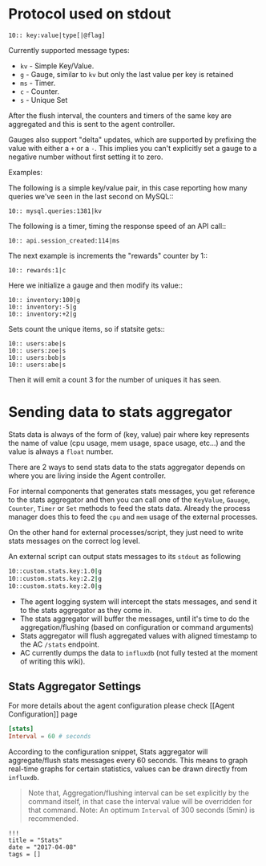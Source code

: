 # Protocol used on stdout

```
10:: key:value|type[|@flag]
```

Currently supported message types:

- `kv` - Simple Key/Value.
- `g` - Gauge, similar to `kv` but only the last value per key is retained
- `ms` - Timer.
- `c` - Counter.
- `s` - Unique Set

After the flush interval, the counters and timers of the same key are aggregated and this is sent to the agent controller.

Gauges also support "delta" updates, which are supported by prefixing the value with either a `+` or a `-`. This implies you can't explicitly set a gauge to a negative number without first setting it to zero.

Examples:

The following is a simple key/value pair, in this case reporting how many queries we've seen in the last second on MySQL::

```
10:: mysql.queries:1381|kv
```

The following is a timer, timing the response speed of an API call::

```
10:: api.session_created:114|ms
```

The next example is increments the "rewards" counter by 1::

```
10:: rewards:1|c
```

Here we initialize a gauge and then modify its value::

```
10:: inventory:100|g
10:: inventory:-5|g
10:: inventory:+2|g
```

Sets count the unique items, so if statsite gets::

```
10:: users:abe|s
10:: users:zoe|s
10:: users:bob|s
10:: users:abe|s
```

Then it will emit a count 3 for the number of uniques it has seen.

# Sending data to stats aggregator

Stats data is always of the form of (key, value) pair where key represents the name of value (cpu usage, mem usage, space usage, etc...) and the value is always a `float` number.

There are 2 ways to send stats data to the stats aggregator depends on where you are living inside the Agent controller.

For internal components that generates stats messages, you get reference to the stats aggregator and then you can call one of the `KeyValue`, `Gauage`, `Counter`, `Timer` or `Set` methods to feed the stats data. Already the process manager does this to feed the `cpu` and `mem` usage of the external processes.

On the other hand for external processes/script, they just need to write stats messages on the correct log level.

An external script can output stats messages to its `stdout` as following

```bash
10::custom.stats.key:1.0|g
10::custom.stats.key:2.2|g
10::custom.stats.key:2.0|g
```

- The agent logging system will intercept the stats messages, and send it to the stats aggregator as they come in.
- The stats aggregator will buffer the messages, until it's time to do the aggregation/flushing (based on configuration or command arguments)
- Stats aggregator will flush aggregated values with aligned timestamp to the AC `/stats` endpoint.
- AC currently dumps the data to `influxdb` (not fully tested at the moment of writing this wiki).

## Stats Aggregator Settings

For more details about the agent configuration please check [[Agent Configuration]] page

```toml
[stats]
Interval = 60 # seconds
```

According to the configuration snippet, Stats aggregator will aggregate/flush stats messages every 60 seconds. This means to graph real-time graphs for certain statistics, values can be drawn directly from `influxdb`.

> Note that, Aggregation/flushing interval can be set explicitly by the command itself, in that case the interval value will be overridden for that command. Note: An optimum `Interval` of 300 seconds (5min) is recommended.

```
!!!
title = "Stats"
date = "2017-04-08"
tags = []
```
